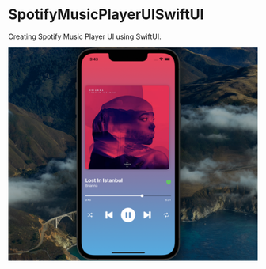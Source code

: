 # SpotifyMusicPlayerUISwiftUI
Creating Spotify Music Player UI using SwiftUI. 

![alt text](https://github.com/Onaeem26/SpotifyMusicPlayerUISwiftUI/blob/main/spotifyui1.png)

